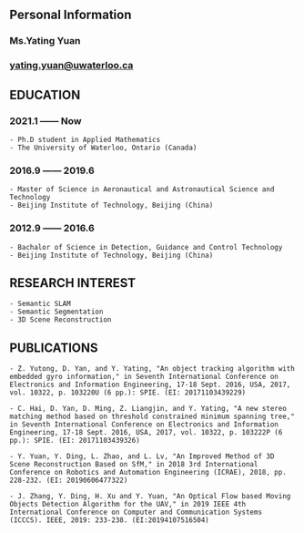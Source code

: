 
## **Personal Information**
### Ms.Yating Yuan
### yating.yuan@uwaterloo.ca

## **EDUCATION**
### 2021.1 —— Now
    - Ph.D student in Applied Mathematics
    - The University of Waterloo, Ontario (Canada)

### 2016.9 —— 2019.6 
    - Master of Science in Aeronautical and Astronautical Science and Technology
    - Beijing Institute of Technology, Beijing (China)

### 2012.9 —— 2016.6 
    - Bachalor of Science in Detection, Guidance and Control Technology
    - Beijing Institute of Technology, Beijing (China)

## **RESEARCH INTEREST**
    - Semantic SLAM
    - Semantic Segmentation
    - 3D Scene Reconstruction
    
## **PUBLICATIONS**
    - Z. Yutong, D. Yan, and Y. Yating, "An object tracking algorithm with embedded gyro information," in Seventh International Conference on Electronics and Information Engineering, 17-18 Sept. 2016, USA, 2017, vol. 10322, p. 103220U (6 pp.): SPIE. (EI: 20171103439229)

    - C. Hai, D. Yan, D. Ming, Z. Liangjin, and Y. Yating, "A new stereo matching method based on threshold constrained minimum spanning tree," in Seventh International Conference on Electronics and Information Engineering, 17-18 Sept. 2016, USA, 2017, vol. 10322, p. 103222P (6 pp.): SPIE. (EI: 20171103439326) 

    - Y. Yuan, Y. Ding, L. Zhao, and L. Lv, "An Improved Method of 3D Scene Reconstruction Based on SfM," in 2018 3rd International Conference on Robotics and Automation Engineering (ICRAE), 2018, pp. 228-232. (EI: 20190606477322)

    - J. Zhang, Y. Ding, H. Xu and Y. Yuan, "An Optical Flow based Moving Objects Detection Algorithm for the UAV," in 2019 IEEE 4th International Conference on Computer and Communication Systems (ICCCS). IEEE, 2019: 233-238. (EI:20194107516504)
